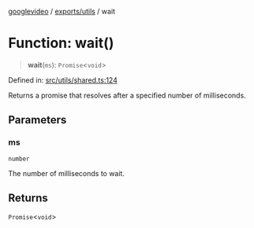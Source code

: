 [googlevideo](../../../README.md) / [exports/utils](../README.md) / wait

# Function: wait()

> **wait**(`ms`): `Promise`\<`void`\>

Defined in: [src/utils/shared.ts:124](https://github.com/LuanRT/googlevideo/blob/d9eb9db82e3516a9a277a77a3d25342e9c5bf127/src/utils/shared.ts#L124)

Returns a promise that resolves after a specified number of milliseconds.

## Parameters

### ms

`number`

The number of milliseconds to wait.

## Returns

`Promise`\<`void`\>
